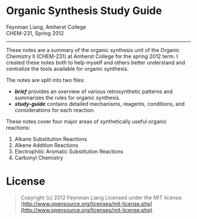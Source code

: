 # Organic Synthesis Study Guide
Feynman Liang, Amherst College  
CHEM-231, Spring 2012
- - -

These notes are a summary of the organic synthesis unit of the Organic Chemistry II (CHEM-231) at Amherst College for the spring 2012 term. I created these notes both to help myself and others better understand and centralize the tools available for organic synthesis.

The notes are split into two files:
 * ***brief*** provides an overview of various retrosynthetic patterns and summarizes the rules for organic synthesis. 
 * ***study-guide*** contains detailed mechanisms, reagents, conditions, and considerations for each reaction. 

These notes cover four major areas of synthetically useful organic reactions:

1. Alkane Substitution Reactions
2. Alkene Addition Reactions
3. Electrophilic Aromatic Substitution Reactions
4. Carbonyl Chemistry

# License
>    Copyright (c) 2012 Feynman Liang
>    Licensed under the MIT license:
>    [http://www.opensource.org/licenses/mit-license.php](http://www.opensource.org/licenses/mit-license.php)
